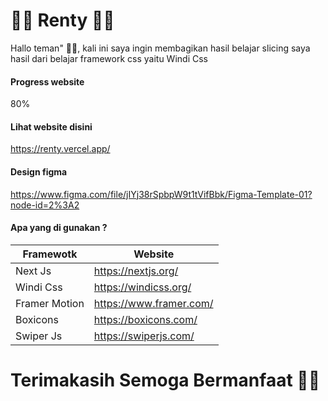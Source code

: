 # 🧑‍💻 Renty 🧑‍💻

Hallo teman" 👋🏻, kali ini saya ingin membagikan hasil belajar slicing saya hasil dari belajar framework css yaitu Windi Css

#### Progress website

80%

#### Lihat website disini

https://renty.vercel.app/

#### Design figma

https://www.figma.com/file/jIYj38rSpbpW9t1tVifBbk/Figma-Template-01?node-id=2%3A2

#### Apa yang di gunakan ?

| Framewotk     | Website                 |
| ------------- | ----------------------- |
| Next Js       | https://nextjs.org/     |
| Windi Css     | https://windicss.org/   |
| Framer Motion | https://www.framer.com/ |
| Boxicons      | https://boxicons.com/   |
| Swiper Js     | https://swiperjs.com/   |

# Terimakasih Semoga Bermanfaat 👋🏻
